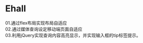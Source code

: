 # Ehall
01.通过flex布局实现布局自适应
</br>
02.通过媒体查询设定移动端页面自适应
</br>
03.利用jQuery实现查询内容高亮显示，并实现输入框的tip标签提示。
</br>
